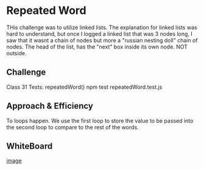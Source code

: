 # Repeated Word
THis challenge was to utilize linked lists. The explanation for linked lists was hard to understand, but once I logged a linked list that was 3 nodes long, I saw that it wasnt a chain of nodes but more a "russian nesting doll" chain of nodes. The head of the list, has the "next" box inside its own node. NOT outside.

## Challenge
Class 31 Tests: repeatedWord()
  npm test repeatedWord.test.js

## Approach & Efficiency
To loops happen. We use the first loop to store the value to be passed into the second loop to compare to the rest of the words.


## WhiteBoard


[image](assets/codechallenge31.jpg)

